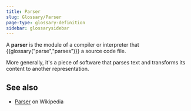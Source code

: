 ```yaml
---
title: Parser
slug: Glossary/Parser
page-type: glossary-definition
sidebar: glossarysidebar
---
```



A **parser** is the module of a compiler or interpreter that {{glossary("parse","parses")}} a source code file.

More generally, it's a piece of software that parses text and transforms its content to another representation.

## See also

- [Parser](https://en.wikipedia.org/wiki/Parsing#Parser) on Wikipedia
